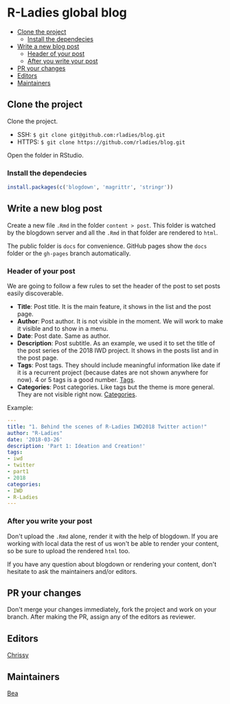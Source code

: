 # R-Ladies global blog

<!-- TOC depthFrom:2 depthTo:6 withLinks:1 updateOnSave:1 orderedList:0 -->

- [Clone the project](#clone-the-project)
	- [Install the dependecies](#install-the-dependecies)
- [Write a new blog post](#write-a-new-blog-post)
	- [Header of your post](#header-of-your-post)
	- [After you write your post](#after-you-write-your-post)
- [PR your changes](#pr-your-changes)
- [Editors](#editors)
- [Maintainers](#maintainers)

<!-- /TOC -->

## Clone the project

Clone the project.

- SSH: `$ git clone git@github.com:rladies/blog.git`
- HTTPS: `$ git clone https://github.com/rladies/blog.git`

Open the folder in RStudio.

### Install the dependecies

```r
install.packages(c('blogdown', 'magrittr', 'stringr'))
```

## Write a new blog post

Create a new file `.Rmd` in the folder `content > post`. This folder is watched by the blogdown server and all the `.Rmd` in that folder are rendered to `html`.

The public folder is `docs` for convenience. GitHub pages show the `docs` folder or the `gh-pages` branch automatically.

### Header of your post

We are going to follow a few rules to set the header of the post to set posts easily discoverable.

- **Title**: Post title. It is the main feature, it shows in the list and the post page.
- **Author**: Post author. It is not visible in the moment. We will work to make it visible and to show in a menu.
- **Date**: Post date. Same as author.
- **Description**: Post subtitle. As an example, we used it to set the title of the post series of the 2018 IWD project. It shows in the posts list and in the post page.
- **Tags**: Post tags. They should include meaningful information like date if it is a recurrent project (because dates are not shown anywhere for now). 4 or 5 tags is a good number. [Tags](http://blog.rladies.org/tags/).
- **Categories**: Post categories. Like tags but the theme is more general. They are not visible right now. [Categories](http://blog.rladies.org/categories/).

Example:

```yaml
---
title: "1. Behind the scenes of R-Ladies IWD2018 Twitter action!"
author: "R-Ladies"
date: '2018-03-26'
description: 'Part 1: Ideation and Creation!'
tags:
- iwd
- twitter
- part1
- 2018
categories:
- IWD
- R-Ladies
---
```

### After you write your post

Don't upload the `.Rmd` alone, render it with the help of blogdown. If you are working with local data the rest of us won't be able to render your content, so be sure to upload the rendered `html` too.

If you have any question about blogdown or rendering your content, don't hesitate to ask the maintainers and/or editors.

## PR your changes

Don't merge your changes immediately, fork the project and work on your branch. After making the PR, assign any of the editors as reviewer.

## Editors
[Chrissy](github.com/ChrisZasa)

## Maintainers
[Bea](github.com/chucheria)
